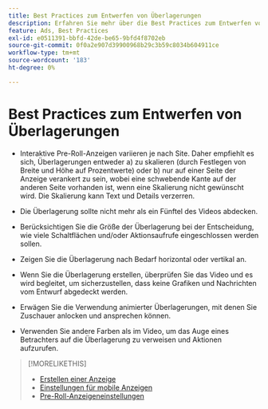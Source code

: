 ```yaml
---
title: Best Practices zum Entwerfen von Überlagerungen
description: Erfahren Sie mehr über die Best Practices zum Entwerfen von Überlagerungen auf Ihren Anzeigen.
feature: Ads, Best Practices
exl-id: e0511391-bbfd-42de-be65-9bfd4f8702eb
source-git-commit: 0f0a2e907d39900968b29c3b59c8034b604911ce
workflow-type: tm+mt
source-wordcount: '183'
ht-degree: 0%

---
```


# Best Practices zum Entwerfen von Überlagerungen

* Interaktive Pre-Roll-Anzeigen variieren je nach Site. Daher empfiehlt es sich, Überlagerungen entweder a) zu skalieren (durch Festlegen von Breite und Höhe auf Prozentwerte) oder b) nur auf einer Seite der Anzeige verankert zu sein, wobei eine schwebende Kante auf der anderen Seite vorhanden ist, wenn eine Skalierung nicht gewünscht wird. Die Skalierung kann Text und Details verzerren.

* Die Überlagerung sollte nicht mehr als ein Fünftel des Videos abdecken.

* Berücksichtigen Sie die Größe der Überlagerung bei der Entscheidung, wie viele Schaltflächen und/oder Aktionsaufrufe eingeschlossen werden sollen.

* Zeigen Sie die Überlagerung nach Bedarf horizontal oder vertikal an.

* Wenn Sie die Überlagerung erstellen, überprüfen Sie das Video und es wird begleitet, um sicherzustellen, dass keine Grafiken und Nachrichten vom Entwurf abgedeckt werden.

* Erwägen Sie die Verwendung animierter Überlagerungen, mit denen Sie Zuschauer anlocken und ansprechen können.

* Verwenden Sie andere Farben als im Video, um das Auge eines Betrachters auf die Überlagerung zu verweisen und Aktionen aufzurufen.

>[!MORELIKETHIS]
>
>* [Erstellen einer Anzeige](ad-create.md)
>* [Einstellungen für mobile Anzeigen](ad-settings-mobile.md)
>* [Pre-Roll-Anzeigeneinstellungen](ad-settings-pre-roll.md)

